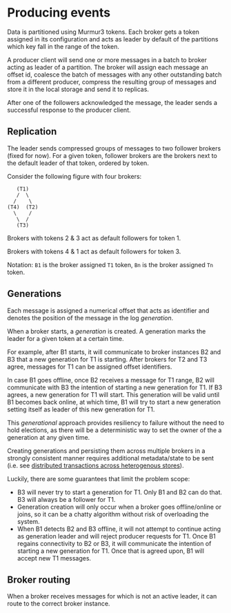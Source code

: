 # Producing events

Data is partitioned using Murmur3 tokens. Each broker gets a token assigned in its configuration and acts as leader by default of the partitions which key fall in the range of the token.

A producer client will send one or more messages in a batch to broker acting as leader of a partition. The broker will assign each message an offset id, coalesce the batch of messages with any other outstanding batch from a different producer, compress the resulting group of messages and store it in the local storage and send it to replicas.

After one of the followers acknowledged the message, the leader sends a successful response to the producer client.

## Replication

The leader sends compressed groups of messages to two follower brokers (fixed for now). For a given token, follower brokers are the brokers next to the default leader of that token, ordered by token.

Consider the following figure with four brokers:

```
   (T1)
   /  \
  /    \
(T4)  (T2)
  \    /
   \  /
   (T3)
```

Brokers with tokens 2 & 3 act as default followers for token 1.

Brokers with tokens 4 & 1 act as default followers for token 3.

Notation: `B1` is the broker assigned `T1` token, `Bn` is the broker assigned `Tn` token.

## Generations

Each message is assigned a numerical offset that acts as identifier and denotes the position of the message in the log _generation_.

When a broker starts, a _generation_ is created. A generation marks the leader for a given token at a certain time.

For example, after B1 starts, it will communicate to broker instances B2 and B3 that a new generation for T1 is starting. After brokers for T2 and T3 agree, messages for T1 can be assigned offset identifiers.

In case B1 goes offline, once B2 receives a message for T1 range, B2 will communicate with B3 the intention of starting a new generation for T1. If B3 agrees, a new generation for T1 will start. This generation will be valid until B1 becomes back online, at which time, B1 will try to start a new generation setting itself as leader of this new generation for T1.

This _generational_ approach provides resiliency to failure without the need to hold elections, as there will be a deterministic way to set the owner of the a generation at any given time.

Creating generations and persisting them across multiple brokers in a strongly consistent manner requires additional metadata/state to be sent (i.e. see [distributed transactions across heterogenous stores](https://www.researchgate.net/publication/282156834_Scalable_Distributed_Transactions_across_Heterogeneous_Stores)).

Luckily, there are some guarantees that limit the problem scope:

- B3 will never try to start a generation for T1. Only B1 and B2 can do that. B3 will always be a follower for T1.
- Generation creation will only occur when a broker goes offline/online or joins, so it can be a chatty algorithm without risk of overloading the system.
- When B1 detects B2 and B3 offline, it will not attempt to continue acting as generation leader and will reject producer requests for T1. Once B1 regains connectivity to B2 or B3, it will communicate the intention of starting a new generation for T1. Once that is agreed upon, B1 will accept new T1 messages.

## Broker routing

When a broker receives messages for which is not an active leader, it can route to the correct broker instance.
